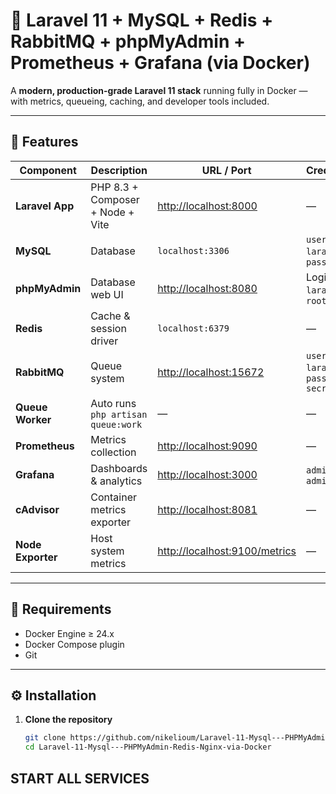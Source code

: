 # 🚀 Laravel 11 + MySQL + Redis + RabbitMQ + phpMyAdmin + Prometheus + Grafana (via Docker)

A **modern, production-grade Laravel 11 stack** running fully in Docker — with metrics, queueing, caching, and developer tools included.

---

## 🧩 Features

| Component | Description | URL / Port | Credentials |
|------------|-------------|-------------|--------------|
| **Laravel App** | PHP 8.3 + Composer + Node + Vite | [http://localhost:8000](http://localhost:8000) | — |
| **MySQL** | Database | `localhost:3306` | `user: laravel`, `pass: root` |
| **phpMyAdmin** | Database web UI | [http://localhost:8080](http://localhost:8080) | Login: `laravel` / `root` |
| **Redis** | Cache & session driver | `localhost:6379` | — |
| **RabbitMQ** | Queue system | [http://localhost:15672](http://localhost:15672) | `user: laravel`, `pass: secret` |
| **Queue Worker** | Auto runs `php artisan queue:work` | — | — |
| **Prometheus** | Metrics collection | [http://localhost:9090](http://localhost:9090) | — |
| **Grafana** | Dashboards & analytics | [http://localhost:3000](http://localhost:3000) | `admin` / `admin` |
| **cAdvisor** | Container metrics exporter | [http://localhost:8081](http://localhost:8081) | — |
| **Node Exporter** | Host system metrics | [http://localhost:9100/metrics](http://localhost:9100/metrics) | — |

---

## 🧰 Requirements

- Docker Engine ≥ 24.x  
- Docker Compose plugin  
- Git

---

## ⚙️ Installation

1. **Clone the repository**

   ```bash
   git clone https://github.com/nikelioum/Laravel-11-Mysql---PHPMyAdmin-Redis-Nginx-via-Docker.git
   cd Laravel-11-Mysql---PHPMyAdmin-Redis-Nginx-via-Docker

## START ALL SERVICES
```bash docker compose up -d --build


